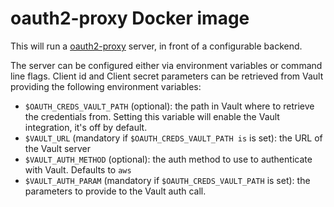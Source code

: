 # oauth2-proxy Docker image

This will run a [oauth2-proxy](https://github.com/bitly/oauth2_proxy) server, in front of a configurable backend.

The server can be configured either via environment variables or command line flags. Client id and Client secret parameters can be retrieved from Vault providing the following environment variables:

- `$OAUTH_CREDS_VAULT_PATH` (optional): the path in Vault where to retrieve the credentials from. Setting this variable will enable the Vault integration, it's off by default.
- `$VAULT_URL` (mandatory if `$OAUTH_CREDS_VAULT_PATH is` is set): the URL of the Vault server
- `$VAULT_AUTH_METHOD` (optional): the auth method to use to authenticate with Vault. Defaults to `aws`
- `$VAULT_AUTH_PARAM` (mandatory if `$OAUTH_CREDS_VAULT_PATH` is set): the parameters to provide to the Vault auth call.
